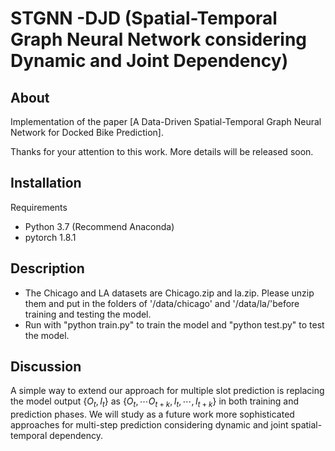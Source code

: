 # STGNN -DJD (Spatial-Temporal Graph Neural Network considering Dynamic and Joint Dependency)

## About
Implementation of the paper [A Data-Driven Spatial-Temporal Graph Neural Network for Docked Bike Prediction].

Thanks for your attention to this work. More details will be released soon.

## Installation
Requirements

 - Python 3.7 (Recommend Anaconda)
 - pytorch 1.8.1

## Description

  - The Chicago and LA datasets are Chicago.zip and la.zip. Please unzip them and put in the folders of '/data/chicago' and '/data/la/'before training and testing the model.
  - Run with "python train.py" to train the model and "python test.py" to test the model.

## Discussion

A simple way to extend our approach for multiple slot prediction is replacing the model output $\{O_t, I_t\}$ as $\{O_t, \cdots O_{t+k}, {I_t, \cdots, I_{t+k}}\}$ in both training and prediction phases. We will study as a future work more sophisticated approaches for multi-step prediction considering dynamic and joint spatial-temporal dependency.
